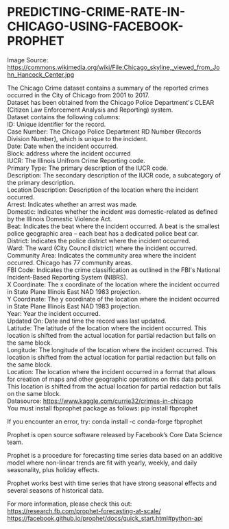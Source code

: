 # PREDICTING-CRIME-RATE-IN-CHICAGO-USING-FACEBOOK-PROPHET


Image Source: https://commons.wikimedia.org/wiki/File:Chicago_skyline,_viewed_from_John_Hancock_Center.jpg

The Chicago Crime dataset contains a summary of the reported crimes occurred in the City of Chicago from 2001 to 2017.                   
Dataset has been obtained from the Chicago Police Department's CLEAR (Citizen Law Enforcement Analysis and Reporting) system.           
Dataset contains the following columns:                                                                                                 
ID: Unique identifier for the record.                                                                                                   
Case Number: The Chicago Police Department RD Number (Records Division Number), which is unique to the incident.                        
Date: Date when the incident occurred.                                                                                                   
Block: address where the incident occurred                                                                                               
IUCR: The Illinois Unifrom Crime Reporting code.                                                                                         
Primary Type: The primary description of the IUCR code.                                                                                 
Description: The secondary description of the IUCR code, a subcategory of the primary description.                                      
Location Description: Description of the location where the incident occurred.                                                           
Arrest: Indicates whether an arrest was made.                                                                                           
Domestic: Indicates whether the incident was domestic-related as defined by the Illinois Domestic Violence Act.                         
Beat: Indicates the beat where the incident occurred. A beat is the smallest police geographic area – each beat has a dedicated police    beat car.                                                                                                                               
District: Indicates the police district where the incident occurred.                                                                     
Ward: The ward (City Council district) where the incident occurred.                                                                     
Community Area: Indicates the community area where the incident occurred. Chicago has 77 community areas.                               
FBI Code: Indicates the crime classification as outlined in the FBI's National Incident-Based Reporting System (NIBRS).                 
X Coordinate: The x coordinate of the location where the incident occurred in State Plane Illinois East NAD 1983 projection.             
Y Coordinate: The y coordinate of the location where the incident occurred in State Plane Illinois East NAD 1983 projection.             
Year: Year the incident occurred.                                                                                                       
Updated On: Date and time the record was last updated.                                                                                  
Latitude: The latitude of the location  where the incident occurred. This location is shifted from the actual location for partial       redaction but falls on the same block.                                                                                                   
Longitude: The longitude of the location where the incident occurred. This location is shifted from the actual location for partial      redaction but falls on the same block.                                                                                                   
Location: The location where the incident occurred in a format that allows for creation of maps and other geographic operations on this  data portal. This location is shifted from the actual location for partial redaction but falls on the same block.                       
Datasource: https://www.kaggle.com/currie32/crimes-in-chicago                                                                           
You must install fbprophet package as follows: pip install fbprophet                                                                    
                                                                                                                        
If you encounter an error, try: conda install -c conda-forge fbprophet                                                            

Prophet is open source software released by Facebook’s Core Data Science team.                                                        
                                            
Prophet is a procedure for forecasting time series data based on an additive model where non-linear trends are fit with yearly, weekly, and daily seasonality, plus holiday effects.                                                                                            
                                                                                                                                        
Prophet works best with time series that have strong seasonal effects and several seasons of historical data.                             

For more information, please check this out: https://research.fb.com/prophet-forecasting-at-scale/ https://facebook.github.io/prophet/docs/quick_start.html#python-api
